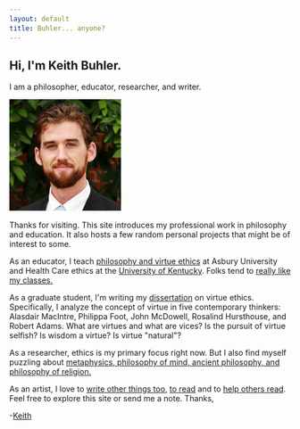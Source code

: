 ```yaml
---
layout: default
title: Buhler... anyone?
---
```


## Hi, I'm Keith Buhler.

I am a philosopher, educator, researcher, and writer.

<img src="/img/face3.jpg" alt="Keith" height="200" width="200">

Thanks for visiting. This site introduces my professional work in philosophy and education. It also hosts a few random personal projects that might be of interest to some. 

As an educator, I teach [philosophy and virtue ethics](/teaching) at Asbury University and Health Care ethics at the [University of Kentucky](https://philosophy.as.uky.edu/users/kebu226). Folks tend to [really like my classes.](http://www.ratemyprofessors.com/ShowRatings.jsp?tid=1822771)

As a graduate student, I'm writing my [dissertation](/fun-stuff/phd) on virtue ethics. Specifically, I analyze the concept of virtue in five contemporary thinkers: Alasdair MacIntre, Philippa Foot, John McDowell, Rosalind Hursthouse, and Robert Adams. What are virtues and what are vices? Is the pursuit of virtue selfish? Is wisdom a virtue? Is virtue "natural"?

As a researcher, ethics is my primary focus right now. But I also find myself puzzling about [metaphysics, philosophy of mind, ancient philosophy, and philosophy of religion.](https://uky.academia.edu/KeithBuhler)

As an artist, I love to [write other things too](/writings), [to read](http://www.readingintentionally.com/2012/04/readers-are-leaders.html) and to [help others read](http://www.readingintentionally.com). Feel free to explore this site or send me a note. Thanks, 

-[Keith](mailto:keithedbuhler@gmail.com)